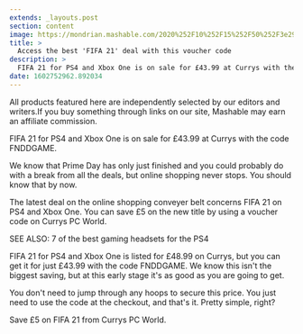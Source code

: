 ```yaml
--- 
extends: _layouts.post 
section: content 
image: https://mondrian.mashable.com/2020%252F10%252F15%252F50%252F3e2988ce4f17403689958111b475130b.1fd56.jpg%252F1200x630.jpg?signature=xzIp8JPUX4jLZ8qJXvYh2pIlytE= 
title: > 
  Access the best 'FIFA 21' deal with this voucher code 
description: > 
  FIFA 21 for PS4 and Xbox One is on sale for £43.99 at Currys with the code FNDDGAME.We know that Prime Day has only just finished and you could probably do with a break from all the deals, but online shopping never stops.The latest deal on the online shopping conveyer belt concerns FIFA 21 on PS4 and Xbox One.You can save £5 on the new title by using a voucher code on Currys PC World.Save £5 on FIFA 21 from Currys PC World. 
date: 1602752962.892034 
--- 
```

All products featured here are independently selected by our editors and writers.If you buy something through links on our site, Mashable may earn an affiliate commission.

FIFA 21 for PS4 and Xbox One is on sale for £43.99 at Currys with the code FNDDGAME.

We know that Prime Day has only just finished and you could probably do with a break from all the deals, but online shopping never stops. You should know that by now.

The latest deal on the online shopping conveyer belt concerns FIFA 21 on PS4 and Xbox One. You can save £5 on the new title by using a voucher code on Currys PC World.

SEE ALSO: 7 of the best gaming headsets for the PS4

FIFA 21 for PS4 and Xbox One is listed for £48.99 on Currys, but you can get it for just £43.99 with the code FNDDGAME. We know this isn't the biggest saving, but at this early stage it's as good as you are going to get.

You don't need to jump through any hoops to secure this price. You just need to use the code at the checkout, and that's it. Pretty simple, right?

Save £5 on FIFA 21 from Currys PC World.